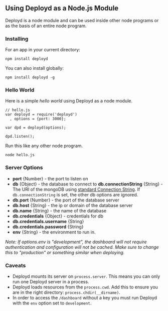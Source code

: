 <!--{
  title: 'Using Deployd as a Node.js Module',
  tags: ['node', 'module', 'server']
}-->

## Using Deployd as a Node.js Module

Deployd is a node module and can be used inside other node programs or as the basis of an entire node program.

### Installing

For an app in your current directory:

    npm install deployd

You can also install globally:

    npm install deployd -g

### Hello World

Here is a simple *hello world* using Deployd as a node module.

    // hello.js
    var deployd = require('deployd')
      , options = {port: 3000};

    var dpd = deployd(options);

    dpd.listen();

Run this like any other node program.

    node hello.js

### Server Options <!-- ref -->

- **port** {Number} - the port to listen on
- **db** {Object} - the database to connect to
   **db.connectionString** {String} - The URI of the mongoDB using [standard Connection String](http://docs.mongodb.org/manual/reference/connection-string/). If `db.connectionString` is set, the other db options are ignored.
 - **db.port** {Number} - the port of the database server
 - **db.host** {String} - the ip or domain of the database server
 - **db.name** {String} - the name of the database
 - **db.credentials** {Object} - credentials for db
  - **db.credentials.username** {String}
  - **db.credentials.password** {String}
- **env** {String} - the environment to run in.

*Note: If options.env is "development", the dashboard will not require authentication and configuration will not be cached. Make sure to change this to "production" or something similar when deploying.*

### Caveats

- Deployd mounts its server on `process.server`. This means you can only run one Deployd server in a process.
- Deployd loads resources from the `process.cwd`. Add this to ensure you are in the right directory: `process.chdir(__dirname)`.
- In order to access the `/dashboard` without a key you must run Deployd with the `env` option set to `development`.
